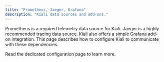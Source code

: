 ```yaml
---
title: "Prometheus, Jaeger, Grafana"
description: "Kiali data sources and add-ons."
---
```


Prometheus is a required telemetry data source for Kiali. Jaeger is a highly recommended tracing data source. Kiali also offers a simple Grafana add-on integration. This page describes how to configure Kiali to communicate with these dependencies.

Read the dedicated configuration page to learn more.
